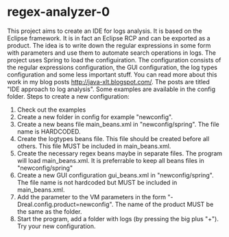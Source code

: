 # regex-analyzer-0
This project aims to create an IDE for logs analysis. It is based on the Eclipse framework. It is in fact an Eclipse RCP and can be exported as a product. The idea is to write down the regular expressions in some form with parameters and use them to automate search operations in logs. The project uses Spring to load the configuiration. The configuration consists of the regular expressions configuration, the GUI configuration, the log types configuration and some less important stuff. You can read more about this work in my blog posts http://java-xlt.blogspot.com/. The posts are titled "IDE approach to log analysis".
Some examples are available in the config folder. 
Steps to create a new configuration:
1. Check out the examples
2. Create a new folder in config for example "newconfig".
3. Create a new beans file main_beans.xml in "newconfig/spring". The file name is HARDCODED.
4. Create the logtypes beans file. This file should be created before all others. This file MUST be included in main_beans.xml.
5. Create the necessary regex beans maybe in separate files. The program will load main_beans.xml. It is preferrable to keep all beans files in "newconfig/spring"
6. Create a new GUI configuration gui_beans.xml in "newconfig/spring". The file name is not hardcoded but MUST be included in main_beans.xml.
7. Add the parameter to the VM parameters in the form "-Dreal.config.product=newconfig". The name of the product MUST be the same as the folder. 
8. Start the program, add a folder with logs (by pressing the big plus "+"). Try your new configuration.
